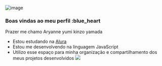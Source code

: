 ![image](https://github.com/japinha15/japinha15/assets/114004000/087a58ea-0960-42f7-abed-48bc087efd74)

### Boas vindas ao meu perfil :blue_heart

Prazer me chamo Aryanne yumi kinzo yamada

- Estou estudando na [Alura](https://www.alura.com.br)
- Estou me desenvolvendo na linguagem JavaScript
- Utilizo esse espaço para minha organização e compartilhamento dos meus projetos desenvolvidos
  ![](https://media.tenor.com/5iiD6jOOCuAAAAAC/quby-high-five.gif
  )
